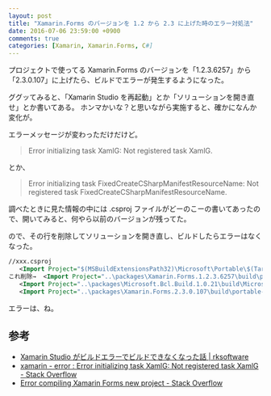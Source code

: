 ```yaml
---
layout: post
title: "Xamarin.Forms のバージョンを 1.2 から 2.3 に上げた時のエラー対処法"
date: 2016-07-06 23:59:00 +0900
comments: true
categories: [Xamarin, Xamarin.Forms, C#]
---
```

プロジェクトで使ってる Xamarin.Forms のバージョンを「1.2.3.6257」から「2.3.0.107」に上げたら、ビルドでエラーが発生するようになった。
<!--more-->

ググッてみると、「Xamarin Studio を再起動」とか「ソリューションを開き直せ」とか書いてある。
ホンマかいな？と思いながら実施すると、確かになんか変化が。

エラーメッセージが変わっただけだけど。

> Error initializing task XamlG: Not registered task XamlG.

とか、

> Error initializing task FixedCreateCSharpManifestResourceName: Not registered task FixedCreateCSharpManifestResourceName.

調べたときに見た情報の中には .csproj ファイルがどーのこーの書いてあったので、開いてみると、何やら以前のバージョンが残ってた。

ので、その行を削除してソリューションを開き直し、ビルドしたらエラーはなくなった。

```xml 
//xxx.csproj
   <Import Project="$(MSBuildExtensionsPath32)\Microsoft\Portable\$(TargetFrameworkVersion)\Microsoft.Portable.CSharp.targets" />
これ削除→  <Import Project="..\packages\Xamarin.Forms.1.2.3.6257\build\portable-win+net45+wp80+MonoAndroid10+MonoTouch10\Xamarin.Forms.targets" Condition="Exists('..\packages\Xamarin.Forms.1.2.3.6257\build\portable-win+net45+wp80+MonoAndroid10+MonoTouch10\Xamarin.Forms.targets')" />
   <Import Project="..\packages\Microsoft.Bcl.Build.1.0.21\build\Microsoft.Bcl.Build.targets" Condition="Exists('..\packages\Microsoft.Bcl.Build.1.0.21\build\Microsoft.Bcl.Build.targets')" />
   <Import Project="..\packages\Xamarin.Forms.2.3.0.107\build\portable-win+net45+wp80+win81+wpa81+MonoAndroid10+MonoTouch10+Xamarin.iOS10\Xamarin.Forms.targets" Condition="Exists('..\packages\Xamarin.Forms.2.3.0.107\build\portable-win+net45+wp80+win81+wpa81+MonoAndroid10+MonoTouch10+Xamarin.iOS10\Xamarin.Forms.targets')" />
```

エラーは、ね。

## 参考

* [Xamarin Studio がビルドエラーでビルドできなくなった話 | rksoftware](https://rksoftware.wordpress.com/2016/04/24/001-16/)
* [xamarin - error : Error initializing task XamlG: Not registered task XamlG - Stack Overflow](http://stackoverflow.com/questions/27873185/error-error-initializing-task-xamlg-not-registered-task-xamlg)
* [Error compiling Xamarin Forms new project - Stack Overflow](http://stackoverflow.com/questions/34501301/error-compiling-xamarin-forms-new-project)
